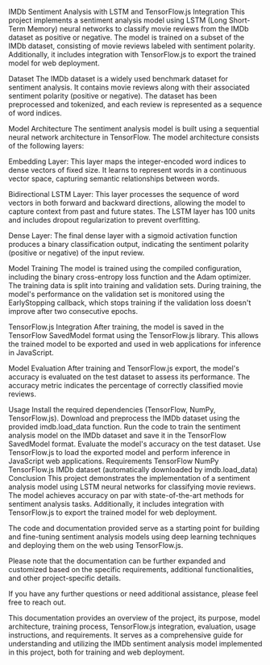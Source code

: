 IMDb Sentiment Analysis with LSTM and TensorFlow.js Integration
This project implements a sentiment analysis model using LSTM (Long Short-Term Memory) neural networks to classify movie reviews from the IMDb dataset as positive or negative. The model is trained on a subset of the IMDb dataset, consisting of movie reviews labeled with sentiment polarity. Additionally, it includes integration with TensorFlow.js to export the trained model for web deployment.

Dataset
The IMDb dataset is a widely used benchmark dataset for sentiment analysis. It contains movie reviews along with their associated sentiment polarity (positive or negative). The dataset has been preprocessed and tokenized, and each review is represented as a sequence of word indices.

Model Architecture
The sentiment analysis model is built using a sequential neural network architecture in TensorFlow. The model architecture consists of the following layers:

Embedding Layer: This layer maps the integer-encoded word indices to dense vectors of fixed size. It learns to represent words in a continuous vector space, capturing semantic relationships between words.

Bidirectional LSTM Layer: This layer processes the sequence of word vectors in both forward and backward directions, allowing the model to capture context from past and future states. The LSTM layer has 100 units and includes dropout regularization to prevent overfitting.

Dense Layer: The final dense layer with a sigmoid activation function produces a binary classification output, indicating the sentiment polarity (positive or negative) of the input review.

Model Training
The model is trained using the compiled configuration, including the binary cross-entropy loss function and the Adam optimizer. The training data is split into training and validation sets. During training, the model's performance on the validation set is monitored using the EarlyStopping callback, which stops training if the validation loss doesn't improve after two consecutive epochs.

TensorFlow.js Integration
After training, the model is saved in the TensorFlow SavedModel format using the TensorFlow.js library. This allows the trained model to be exported and used in web applications for inference in JavaScript.

Model Evaluation
After training and TensorFlow.js export, the model's accuracy is evaluated on the test dataset to assess its performance. The accuracy metric indicates the percentage of correctly classified movie reviews.

Usage
Install the required dependencies (TensorFlow, NumPy, TensorFlow.js).
Download and preprocess the IMDb dataset using the provided imdb.load_data function.
Run the code to train the sentiment analysis model on the IMDb dataset and save it in the TensorFlow SavedModel format.
Evaluate the model's accuracy on the test dataset.
Use TensorFlow.js to load the exported model and perform inference in JavaScript web applications.
Requirements
TensorFlow
NumPy
TensorFlow.js
IMDb dataset (automatically downloaded by imdb.load_data)
Conclusion
This project demonstrates the implementation of a sentiment analysis model using LSTM neural networks for classifying movie reviews. The model achieves accuracy on par with state-of-the-art methods for sentiment analysis tasks. Additionally, it includes integration with TensorFlow.js to export the trained model for web deployment.

The code and documentation provided serve as a starting point for building and fine-tuning sentiment analysis models using deep learning techniques and deploying them on the web using TensorFlow.js.

Please note that the documentation can be further expanded and customized based on the specific requirements, additional functionalities, and other project-specific details.

If you have any further questions or need additional assistance, please feel free to reach out.

This documentation provides an overview of the project, its purpose, model architecture, training process, TensorFlow.js integration, evaluation, usage instructions, and requirements. It serves as a comprehensive guide for understanding and utilizing the IMDb sentiment analysis model implemented in this project, both for training and web deployment.